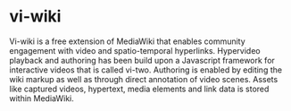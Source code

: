 # vi-wiki
Vi-wiki is a free extension of MediaWiki that enables community engagement with video and spatio-temporal hyperlinks. Hypervideo playback and authoring has been build upon a Javascript framework for interactive videos
that is called vi-two. Authoring is enabled by editing the wiki markup as well as through direct annotation of video scenes. Assets like captured videos, hypertext, media elements and link data is stored within MediaWiki.
